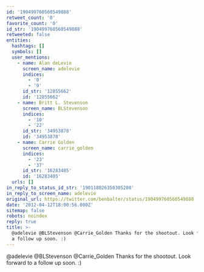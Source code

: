 ```yaml
---
id: '190499760560549888'
retweet_count: '0'
favorite_count: '0'
id_str: '190499760560549888'
retweeted: false
entities:
  hashtags: []
  symbols: []
  user_mentions:
    - name: Alan deLevie
      screen_name: adelevie
      indices:
        - '0'
        - '9'
      id_str: '12855662'
      id: '12855662'
    - name: Britt L. Stevenson
      screen_name: BLStevenson
      indices:
        - '10'
        - '22'
      id_str: '34953878'
      id: '34953878'
    - name: Carrie Golden
      screen_name: carrie_golden
      indices:
        - '23'
        - '37'
      id_str: '16283405'
      id: '16283405'
  urls: []
in_reply_to_status_id_str: '190118026350305280'
in_reply_to_screen_name: adelevie
original_url: https://twitter.com/benbalter/status/190499760560549888
date: '2012-04-12T18:00:56.000Z'
sitemap: false
robots: noindex
reply: true
title: >-
  @adelevie @BLStevenson @Carrie_Golden Thanks for the shootout. Look forward to
  a follow up soon. :)
---
```


@adelevie @BLStevenson @Carrie_Golden Thanks for the shootout. Look forward to a follow up soon. :)